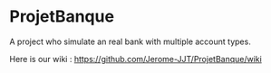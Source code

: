 # ProjetBanque

A project who simulate an real bank with multiple account types.

Here is our wiki : https://github.com/Jerome-JJT/ProjetBanque/wiki

